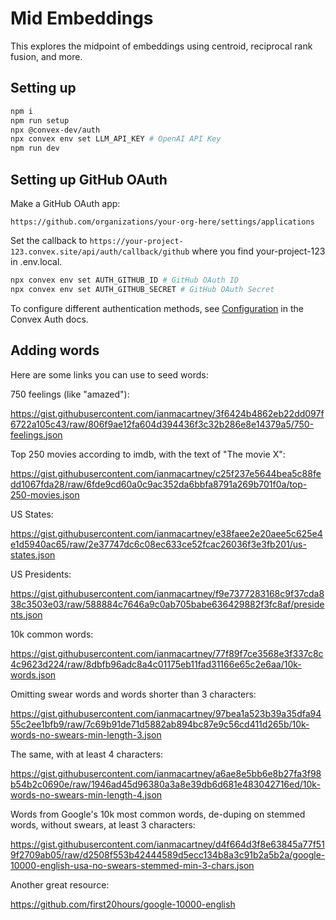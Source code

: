 # Mid Embeddings

This explores the midpoint of embeddings using centroid, reciprocal rank fusion, and more.

## Setting up

```sh
npm i
npm run setup
npx @convex-dev/auth
npx convex env set LLM_API_KEY # OpenAI API Key
npm run dev
```

## Setting up GitHub OAuth

Make a GitHub OAuth app:

`https://github.com/organizations/your-org-here/settings/applications`

Set the callback to `https://your-project-123.convex.site/api/auth/callback/github`
where you find your-project-123 in .env.local.

```sh
npx convex env set AUTH_GITHUB_ID # GitHub OAuth ID
npx convex env set AUTH_GITHUB_SECRET # GitHub OAuth Secret
```

To configure different authentication methods, see [Configuration](https://labs.convex.dev/auth/config) in the Convex Auth docs.

## Adding words

Here are some links you can use to seed words:

750 feelings (like "amazed"):

https://gist.githubusercontent.com/ianmacartney/3f6424b4862eb22dd097f6722a105c43/raw/806f9ae12fa604d394436f3c32b286e8e14379a5/750-feelings.json

Top 250 movies according to imdb, with the text of "The movie X":

https://gist.githubusercontent.com/ianmacartney/c25f237e5644bea5c88fedd1067fda28/raw/6fde9cd60a0c9ac352da6bbfa8791a269b701f0a/top-250-movies.json

US States:

https://gist.githubusercontent.com/ianmacartney/e38faee2e20aee5c625e4e1d5940ac65/raw/2e37747dc6c08ec633ce52fcac26036f3e3fb201/us-states.json

US Presidents:

https://gist.githubusercontent.com/ianmacartney/f9e7377283168c9f37cda838c3503e03/raw/588884c7646a9c0ab705babe636429882f3fc8af/presidents.json

10k common words:

https://gist.githubusercontent.com/ianmacartney/77f89f7ce3568e3f337c8c4c9623d224/raw/8dbfb96adc8a4c01175eb11fad31166e65c2e6aa/10k-words.json

Omitting swear words and words shorter than 3 characters:

https://gist.githubusercontent.com/ianmacartney/97bea1a523b39a35dfa9455c2ee1bfb9/raw/7c69b91de71d5882ab894bc87e9c56cd411d265b/10k-words-no-swears-min-length-3.json

The same, with at least 4 characters:

https://gist.githubusercontent.com/ianmacartney/a6ae8e5bb6e8b27fa3f98b54b2c0690e/raw/1946ad45d96380a3a8e39db6d681e483042716ed/10k-words-no-swears-min-length-4.json

Words from Google's 10k most common words, de-duping on stemmed words,
without swears, at least 3 characters:

https://gist.githubusercontent.com/ianmacartney/d4f664d3f8e63845a77f519f2709ab05/raw/d2508f553b42444589d5ecc134b8a3c91b2a5b2a/google-10000-english-usa-no-swears-stemmed-min-3-chars.json

Another great resource:

https://github.com/first20hours/google-10000-english
